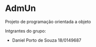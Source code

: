 # AdmUn
Projeto de programação orientada a objeto

Intgrantes do grupo:
- Daniel Porto de Souza 18/0149687
